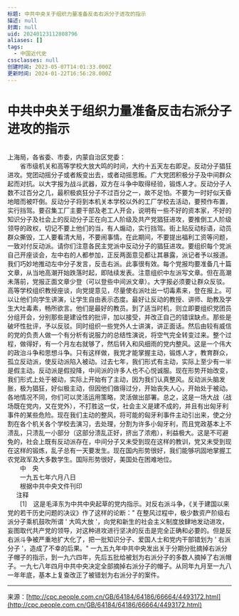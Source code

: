 ```yaml
---
标题: 中共中央关于组织力量准备反击右派分子进攻的指示
描述: null
封面: null
uid: 20240123112808796
aliases: []
tags:
  - 中国近代史
cssclasses: null
创建时间: 2023-05-07T14:01:33.000Z
更新时间: 2024-01-22T16:56:28.000Z
---
```


# 中共中央关于组织力量准备反击右派分子进攻的指示

<br>上海局，各省委、市委，内蒙自治区党委：<br>　　省市级机关和高等学校大放大鸣的时间，大约十五天左右即足。反动分子猖狂进攻。党团动摇分子或者叛变出去，或者动摇思叛。广大党团积极分子及中间群众起而对抗。以大字报为战斗武器，双方在斗争中取得经验，锻炼人才。反动分子人数不过百分之几，最积极疯狂分子不过百分之一，故不足怕。不要为一时好似天昏地暗而被吓倒。反动分子将到本机关本学校以外的工厂学校去活动，要预作布置，实行挡驾。要召集工厂主要干部及老工人开会，说明有一些不好的资本家，不好的知识分子及社会上的反动分子正在向工人阶级及共产党猖狂进攻，要推倒工人阶级领导的政权，切记不要上他们的当，有人煽动，实行挡驾。街上贴反动标语，动员群众撕毁，工人要看清大局，不要闹事情。在此期间，不要提出福利工资等问题，一致对付反动派。请你们注意各民主党派中反动分子的猖狂进攻。要组织每个党派自己开座谈会，左中右的人都参加，正反两面意见都让其暴露，派记者予以报道。我们巧妙地推动左中分子发言，反击右派。此事很有效。每个党报均要准备几十篇文章，从当地高潮开始跌落时起，即陆续发表。注意组织中左派写文章。但在高潮未落前，党报正面文章少登（可以登些中间派文章）。大字报必须要让群众反驳。高等学校组织教授座谈，向党提意见，尽量使右派吐出一切毒素来，登在报上。可以让他们向学生讲演，让学生自由表示态度。最好让反动的教授、讲师、助教及学生大吐毒素，畅所欲言。他们是最好的教员。到了适当时机，则立即要组织党团员分组开会，分别那些是建设性的批评，加以接受，并改正自己的错误缺点。那些是破坏性批评，予以反驳。同时组织一些党外人士讲演，讲正面话。然后由较有威信的党的负责人做一个有分析有说服力的总结性演说，将空气完全转变过来。整个过程，做得好，有一个月左右就够了，然后转入和风细雨的党内整风。这是一个伟大的政治斗争和思想斗争。只有这样做，我党才能掌握主动，锻炼人才，教育群众，孤立反动派，使反动派陷入被动。过去七年，我们形式有主动，实际上至少有一半是假主动。反动派是假投降，中间派的许多人也不心悦诚服。现在形势开始改变，我们形式上处于被动，实际上开始有了主动，因为我们认真整风。反动派头脑发胀，极为猖狂，好似极主动，但因他们做得过分，开始丧失人心，开始处于被动。各地情况不同，你们可以灵活运用策略，灵活做出部署。总之，这是一场大战（战场既在党内，又在党外），不打胜这一仗，社会主义是建不成的，并且有出匈牙利事件的某些危险。现在我们主动的整风，将可能的匈牙利事件主动引出来，使之分割在各个机关各个学校去演习，去处理，分割为许多小匈牙利，而且党政基本上不溃乱，只溃乱一小部分（这部分溃乱正好，挤出了浓疱），利益极大。这是不可避免的，社会上既有反动派存在，中间分子又未受到现在这样的教训，党又未受到现在这样的锻炼，乱子总有一天要发生。现在国内形势很好，我们能够巩固地掌握工农党政军及大多数学生。国际形势很好，美国处在困难地位。<br>　　中　央<br>　　一九五七年六月八日<br>　　根据中共中央文件刊印<br>&nbsp;&nbsp;&nbsp;&nbsp; 注释<br>　　[1]　这是毛泽东为中共中央起草的党内指示。对反右派斗争，《关于建国以来党的若干历史问题的决议》作了这样的论断：" 在整风过程中，极少数资产阶级右派分子乘机鼓吹所谓 ' 大鸣大放 '，向党和新生的社会主义制度放肆地发动进攻，妄图取代共产党的领导，对这种进攻进行坚决的反击是完全正确和必要的。但是反右派斗争被严重地扩大化了，把一批知识分子、爱国人士和党内干部错划为 ' 右派分子 '，造成了不幸的后果。" 一九五九年中共中央发出关于分期分批摘掉右派分子帽子的指示，到一九六四年，先后五批给被划为右派分子的多数人摘掉了右派帽子。一九七八年四月中共中央决定全部摘掉右派分子的帽子。从同年九月至一九八一年年底，基本上复查改正了被错划为右派分子的案件。

***

来源：[http://cpc.people.com.cn/GB/64184/64186/66664/4493172.html](http://cpc.people.com.cn/GB/64184/64186/66664/4493172.html)
